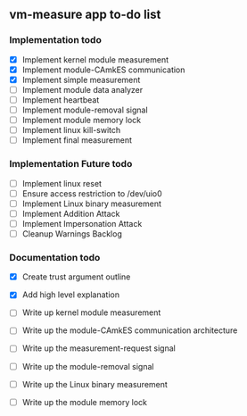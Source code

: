 ## vm-measure app to-do list

### Implementation todo
- [x] Implement kernel module measurement
- [x] Implement module-CAmkES communication
- [x] Implement simple measurement
- [ ] Implement module data analyzer
- [ ] Implement heartbeat
- [ ] Implement module-removal signal
- [ ] Implement module memory lock
- [ ] Implement linux kill-switch
- [ ] Implement final measurement

### Implementation Future todo
- [ ] Implement linux reset
- [ ] Ensure access restriction to /dev/uio0
- [ ] Implement Linux binary measurement
- [ ] Implement Addition Attack
- [ ] Implement Impersonation Attack
- [ ] Cleanup Warnings Backlog

### Documentation todo
- [x] Create trust argument outline
- [x] Add high level explanation
- [ ] Write up kernel module measurement
- [ ] Write up the module-CAmkES communication architecture
- [ ] Write up the measurement-request signal
- [ ] Write up the module-removal signal
- [ ] Write up the Linux binary measurement
- [ ] Write up the module memory lock

